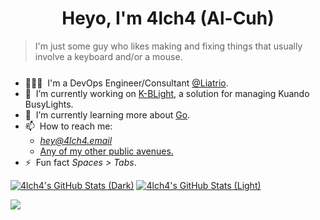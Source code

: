 <h1 align="center">Heyo, I'm 4lch4 (Al-Cuh)</h1>

<!-- Badges -->
<!-- <div align="left">

  <a href="https://twitter.com/4lch4">
    <img
      src="https://img.shields.io/twitter/follow/4lch4?label=Twitter&logo=twitter&style=flat-square&color=1da1f2&logoColor=ffffff"
      alt="Twitter"
    />
  </a>

  <a href="https://linkedin.com/in/devin-leaman-4962242">
    <img
      src="https://img.shields.io/static/v1?logo=linkedin&style=flat-square&color=0072b1&label=LinkedIn&message=%E2%98%86"
      alt="LinkedIn"
    />
  </a>

  <img src="https://komarev.com/ghpvc/?username=4lch4&color=brightgreen&style=flat-square" alt="4lch4" />

  <a href="https://api.daily.dev/get?r=4lch4" target="_blank">
    <img
      width="256"
      align="right"
      src="https://raw.githubusercontent.com/4lch4/4lch4/devcard/devcard.svg"
    />
  </a>
</div> -->

> I'm just some guy who likes making and fixing things that usually involve a keyboard and/or a mouse.

<ul style="margin-top: 25px;">
  <li>
    👨🏻‍💻&nbsp;&nbsp;I'm a DevOps Engineer/Consultant
    <a href="https://liatrio.com">@Liatrio</a>.
  </li>
  <li>
    🔭&nbsp;&nbsp;I’m currently working on <a href="https://git.4lch4.io/K-BLight">K-BLight</a>, a solution for managing Kuando BusyLights.
  </li>
  <li>
    🌱&nbsp;&nbsp;I’m currently learning more about <a href="https://go.dev">Go</a>.
  </li>
  <li>📫&nbsp;&nbsp;How to reach me:
  <ul>
    <li><em><a href="mailto:hey@4lch4.email">hey@4lch4.email</a></em></li>
    <li><a href="https://4lch4.link">Any of my other public avenues.</a></li>
  </ul>
  </li>
  <li>⚡&nbsp;&nbsp;Fun fact <em>Spaces > Tabs</em>.</li>
</ul>

<!--
  The following uses GitHub's theme context tags to switch the theme based on the user GitHub theme
  automatically. This is done by appending #gh-dark-mode-only or #gh-light-mode-only to the end of
  an image URL. This tag will define whether the image specified in the markdown is only shown to
  viewers using a light or a dark GitHub theme.
-->
[![4lch4's GitHub Stats (Dark)](https://stats.gh.4lch4.io/api?username=4lch4&show_icons=true&theme=dark#gh-dark-mode-only)](https://github.com/4lch4/github-readme-stats#gh-dark-mode-only)
[![4lch4's GitHub Stats (Light)](https://stats.gh.4lch4.io/api?username=4lch4&show_icons=true&theme=default#gh-light-mode-only)](https://github.com/4lch4/github-readme-stats#gh-light-mode-only)

<!--
  The following uses GitHub's new media feature in HTML to specify whether to display images for
  light or dark themes. This is done using the HTML `<picture>` element in combination with the
  `prefers-color-scheme` media feature.
-->
<picture>
  <source
    srcset="https://stats.gh.4lch4.io/api?username=4lch4&show_icons=true&theme=dark"
    media="(prefers-color-scheme: dark)"
  />
  <source
    srcset="https://stats.gh.4lch4.io/api?username=4lch4&show_icons=true"
    media="(prefers-color-scheme: light), (prefers-color-scheme: no-preference)"
  />
  <img src="https://stats.gh.4lch4.io/api?username=4lch4&show_icons=true" />
</picture>
